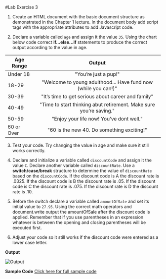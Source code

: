 #Lab Exercise 3

1. Create an HTML document with the basic document structure as demonstrated in the Chapter 1 lecture. In the document body add script tags with the appropriate attributes to add Javascript code.

2. Declare a variable called `age` and assign it the value `35`. Using the chart below code correct **if...else...if** statements to produce the correct output according to the value in age.



| Age Range  | Output                         | 
| -----------|:------------------------------:| 
| Under 18   |"You’re just a pup!"|
| 18-29      |"Welcome to young adulthood... Have fund now (while you can!)"|
| 30-39      |"It’s time to get serious about career and family"|
| 40-49      |"Time to start thinking abut retirement. Make sure you’re saving."|
| 50-59      |"Enjoy your life now! You’ve dont well."|
| 60 or Over |"60 is the new 40. Do something exciting!"|


3. Test your code. Try changing the value in age and make sure it still works correctly.

4. Declare and initialize a variable called `discountCode` and assign it the value `C`. Declare another variable called `discountRate`. Use a **switch/case/break** structure to determine the value of `discountRate` based on the `discountCode`. If the discount code is A the discount rate is .0325. If the discount code is B the discount rate is .05. If the discount code is C the discount rate is .075. If the discount rate is D the discount rate is .10.

5. Before the switch declare a variable called `amountOfSale` and set its initial value to `27.95`. Using the correct math operators and document.write output the amountOfSale after the discount code is applied. Remember that if you use parentheses in an expression whatever is between the opening and closing parentheses will be executed first.

6. Adjust your code so it still works if the discount code were entered as a lower case letter.


**Output**

![Output]()


**Sample Code**
[Click here for full sample code]()